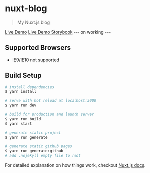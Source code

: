 # nuxt-blog

> My Nuxt.js blog

[Live Demo](http://hunterliu1003.github.io/nuxt-blog/)
[Live Demo Storybook]()
--- on working ---

## Supported Browsers

- IE9/IE10 not supported

## Build Setup

``` bash
# install dependencies
$ yarn install

# serve with hot reload at localhost:3000
$ yarn run dev

# build for production and launch server
$ yarn run build
$ yarn start

# generate static project
$ yarn run generate

# generate static github pages
$ yarn run generate:github
# add .nojekyll empty file to root
```

For detailed explanation on how things work, checkout [Nuxt.js docs](https://nuxtjs.org).
